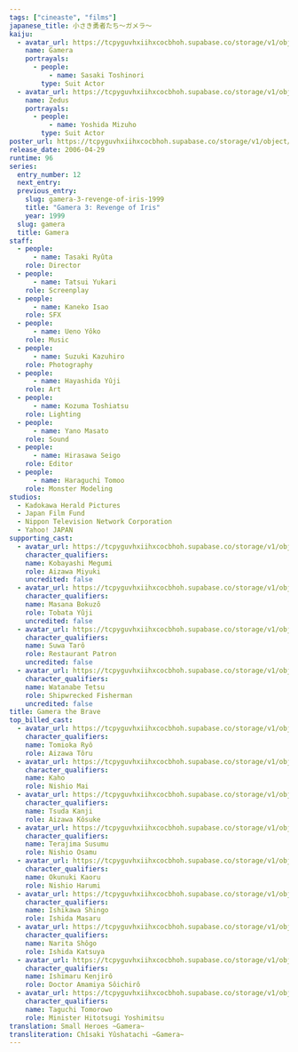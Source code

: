 ```yaml
---
tags: ["cineaste", "films"]
japanese_title: 小さき勇者たち〜ガメラ〜
kaiju:
  - avatar_url: https://tcpyguvhxiihxcocbhoh.supabase.co/storage/v1/object/public/godzilla-cineaste-public/content/films/gamera-the-brave-2006/kaiju-avatars/01406.jpg
    name: Gamera
    portrayals:
      - people:
          - name: Sasaki Toshinori
        type: Suit Actor
  - avatar_url: https://tcpyguvhxiihxcocbhoh.supabase.co/storage/v1/object/public/godzilla-cineaste-public/content/films/gamera-the-brave-2006/kaiju-avatars/01371.jpg
    name: Zedus
    portrayals:
      - people:
          - name: Yoshida Mizuho
        type: Suit Actor
poster_url: https://tcpyguvhxiihxcocbhoh.supabase.co/storage/v1/object/public/godzilla-cineaste-public/content/films/gamera-the-brave-2006/posters/gamera-the-brave-2006.jpg
release_date: 2006-04-29
runtime: 96
series:
  entry_number: 12
  next_entry:
  previous_entry:
    slug: gamera-3-revenge-of-iris-1999
    title: "Gamera 3: Revenge of Iris"
    year: 1999
  slug: gamera
  title: Gamera
staff:
  - people:
      - name: Tasaki Ryûta
    role: Director
  - people:
      - name: Tatsui Yukari
    role: Screenplay
  - people:
      - name: Kaneko Isao
    role: SFX
  - people:
      - name: Ueno Yôko
    role: Music
  - people:
      - name: Suzuki Kazuhiro
    role: Photography
  - people:
      - name: Hayashida Yûji
    role: Art
  - people:
      - name: Kozuma Toshiatsu
    role: Lighting
  - people:
      - name: Yano Masato
    role: Sound
  - people:
      - name: Hirasawa Seigo
    role: Editor
  - people:
      - name: Haraguchi Tomoo
    role: Monster Modeling
studios:
  - Kadokawa Herald Pictures
  - Japan Film Fund
  - Nippon Television Network Corporation
  - Yahoo! JAPAN
supporting_cast:
  - avatar_url: https://tcpyguvhxiihxcocbhoh.supabase.co/storage/v1/object/public/godzilla-cineaste-public/content/films/gamera-the-brave-2006/cast-avatars/megumi-kobayashi-0.jpg
    character_qualifiers:
    name: Kobayashi Megumi
    role: Aizawa Miyuki
    uncredited: false
  - avatar_url: https://tcpyguvhxiihxcocbhoh.supabase.co/storage/v1/object/public/godzilla-cineaste-public/content/films/gamera-the-brave-2006/cast-avatars/bokuzo-masana-0.jpg
    character_qualifiers:
    name: Masana Bokuzô
    role: Tobata Yûji
    uncredited: false
  - avatar_url: https://tcpyguvhxiihxcocbhoh.supabase.co/storage/v1/object/public/godzilla-cineaste-public/content/films/gamera-the-brave-2006/cast-avatars/taro-suwa-0.jpg
    character_qualifiers:
    name: Suwa Tarô
    role: Restaurant Patron
    uncredited: false
  - avatar_url: https://tcpyguvhxiihxcocbhoh.supabase.co/storage/v1/object/public/godzilla-cineaste-public/content/films/gamera-the-brave-2006/cast-avatars/tetsu-watanabe-0.jpg
    character_qualifiers:
    name: Watanabe Tetsu
    role: Shipwrecked Fisherman
    uncredited: false
title: Gamera the Brave
top_billed_cast:
  - avatar_url: https://tcpyguvhxiihxcocbhoh.supabase.co/storage/v1/object/public/godzilla-cineaste-public/content/films/gamera-the-brave-2006/cast-avatars/ryo-tomioka-0.jpg
    character_qualifiers:
    name: Tomioka Ryô
    role: Aizawa Tôru
  - avatar_url: https://tcpyguvhxiihxcocbhoh.supabase.co/storage/v1/object/public/godzilla-cineaste-public/content/films/gamera-the-brave-2006/cast-avatars/kaho-0.jpg
    character_qualifiers:
    name: Kaho
    role: Nishio Mai
  - avatar_url: https://tcpyguvhxiihxcocbhoh.supabase.co/storage/v1/object/public/godzilla-cineaste-public/content/films/gamera-the-brave-2006/cast-avatars/kanji-tsuda-0.jpg
    character_qualifiers:
    name: Tsuda Kanji
    role: Aizawa Kôsuke
  - avatar_url: https://tcpyguvhxiihxcocbhoh.supabase.co/storage/v1/object/public/godzilla-cineaste-public/content/films/gamera-the-brave-2006/cast-avatars/susumu-terajima-0.jpg
    character_qualifiers:
    name: Terajima Susumu
    role: Nishio Osamu
  - avatar_url: https://tcpyguvhxiihxcocbhoh.supabase.co/storage/v1/object/public/godzilla-cineaste-public/content/films/gamera-the-brave-2006/cast-avatars/kaoru-okunuki-0.jpg
    character_qualifiers:
    name: Okunuki Kaoru
    role: Nishio Harumi
  - avatar_url: https://tcpyguvhxiihxcocbhoh.supabase.co/storage/v1/object/public/godzilla-cineaste-public/content/films/gamera-the-brave-2006/cast-avatars/shingo-ishikawa-0.jpg
    character_qualifiers:
    name: Ishikawa Shingo
    role: Ishida Masaru
  - avatar_url: https://tcpyguvhxiihxcocbhoh.supabase.co/storage/v1/object/public/godzilla-cineaste-public/content/films/gamera-the-brave-2006/cast-avatars/shogo-narita-0.jpg
    character_qualifiers:
    name: Narita Shôgo
    role: Ishida Katsuya
  - avatar_url: https://tcpyguvhxiihxcocbhoh.supabase.co/storage/v1/object/public/godzilla-cineaste-public/content/films/gamera-the-brave-2006/cast-avatars/kenjiro-ishimaru-0.jpg
    character_qualifiers:
    name: Ishimaru Kenjirô
    role: Doctor Amamiya Sôichirô
  - avatar_url: https://tcpyguvhxiihxcocbhoh.supabase.co/storage/v1/object/public/godzilla-cineaste-public/content/films/gamera-the-brave-2006/cast-avatars/tomorowo-taguchi-0.jpg
    character_qualifiers:
    name: Taguchi Tomorowo
    role: Minister Hitotsugi Yoshimitsu
translation: Small Heroes ~Gamera~
transliteration: Chîsaki Yûshatachi ~Gamera~
---
```

